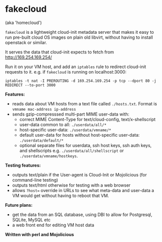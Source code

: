 # fakecloud

(aka 'homecloud')

`fakecloud` is a lightweight cloud-init metadata server that makes it easy
to run pre-built cloud OS images on plain old libvirt, without having to
install openstack or similar.

It serves the data that cloud-init expects to fetch from
http://169.254.169.254/

Run it on your VM host, and add an `iptables` rule to redirect cloud-init
requests to it. e.g. if `fakecloud` is running on localhost:3000:

   `iptables -t nat -I PREROUTING -d 169.254.169.254 -p tcp --dport 80 -j REDIRECT --to-port 3000`

**Features:**

* reads data about VM hosts from a text file called `./hosts.txt`.  Format is
   `vmname mac-address ip-address`
* sends gzip-compresssed multi-part MIME user-data with:
  * correct MIME Content-Type for text/cloud-config, text/x-shellscript
  * user-data common to all: `./userdata/all/*`
  * host-specific user-data: `./userdata/vmname/*`
  * default user-data for hosts without host-specific user-data: `./userdata/default/*`
  * optional separate files for userdata, ssh host keys, ssh auth keys, and
    shellscripts e.g. `./userdata/all/shellscript` or `./userdata/vmname/hostkeys`.

**Testing features:**

* outputs text/plain if the User-agent is Cloud-Init or Mojolicious (for command-line testing)
* outputs text/html otherwise for testing with a web browser
* allows `?host=` override in URLs to see what meta-data and user-data a VM would get without having to reboot that VM.

**Future plans:**

* get the data from an SQL database, using DBI to allow for Postgresql, SQLite, MySQL etc
* a web front end for editing VM host data
 
**Written with perl and Mojolicious**
